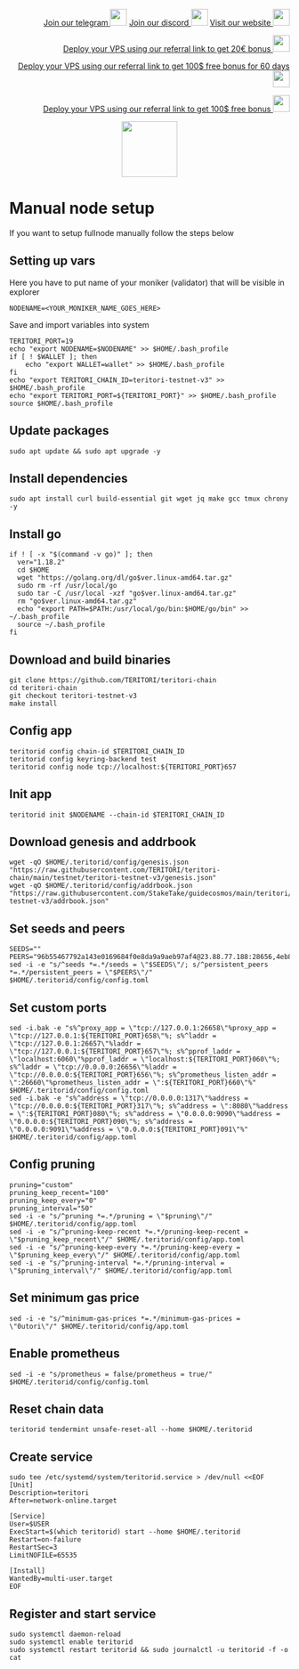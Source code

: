 <p style="font-size:14px" align="right">
<a href="https://t.me/kjnotes" target="_blank">Join our telegram <img src="https://user-images.githubusercontent.com/50621007/183283867-56b4d69f-bc6e-4939-b00a-72aa019d1aea.png" width="30"/></a>
<a href="https://discord.gg/JqQNcwff2e" target="_blank">Join our discord <img src="https://user-images.githubusercontent.com/50621007/176236430-53b0f4de-41ff-41f7-92a1-4233890a90c8.png" width="30"/></a>
<a href="https://kjnodes.com/" target="_blank">Visit our website <img src="https://user-images.githubusercontent.com/50621007/168689709-7e537ca6-b6b8-4adc-9bd0-186ea4ea4aed.png" width="30"/></a>
</p>

<p style="font-size:14px" align="right">
<a href="https://hetzner.cloud/?ref=y8pQKS2nNy7i" target="_blank">Deploy your VPS using our referral link to get 20€ bonus <img src="https://user-images.githubusercontent.com/50621007/174612278-11716b2a-d662-487e-8085-3686278dd869.png" width="30"/></a>
</p>
<p style="font-size:14px" align="right">
<a href="https://m.do.co/c/17b61545ca3a" target="_blank">Deploy your VPS using our referral link to get 100$ free bonus for 60 days <img src="https://user-images.githubusercontent.com/50621007/183284313-adf81164-6db4-4284-9ea0-bcb841936350.png" width="30"/></a>
</p>
<p style="font-size:14px" align="right">
<a href="https://www.vultr.com/?ref=7418642" target="_blank">Deploy your VPS using our referral link to get 100$ free bonus <img src="https://user-images.githubusercontent.com/50621007/183284971-86057dc2-2009-4d40-a1d4-f0901637033a.png" width="30"/></a>
</p>

<p align="center">
  <img height="100" height="auto" src="https://user-images.githubusercontent.com/50621007/179568169-a81fb8a8-12d2-4865-aa91-3dba7649d54e.png">
</p>

# Manual node setup
If you want to setup fullnode manually follow the steps below

## Setting up vars
Here you have to put name of your moniker (validator) that will be visible in explorer
```
NODENAME=<YOUR_MONIKER_NAME_GOES_HERE>
```

Save and import variables into system
```
TERITORI_PORT=19
echo "export NODENAME=$NODENAME" >> $HOME/.bash_profile
if [ ! $WALLET ]; then
	echo "export WALLET=wallet" >> $HOME/.bash_profile
fi
echo "export TERITORI_CHAIN_ID=teritori-testnet-v3" >> $HOME/.bash_profile
echo "export TERITORI_PORT=${TERITORI_PORT}" >> $HOME/.bash_profile
source $HOME/.bash_profile
```

## Update packages
```
sudo apt update && sudo apt upgrade -y
```

## Install dependencies
```
sudo apt install curl build-essential git wget jq make gcc tmux chrony -y
```

## Install go
```
if ! [ -x "$(command -v go)" ]; then
  ver="1.18.2"
  cd $HOME
  wget "https://golang.org/dl/go$ver.linux-amd64.tar.gz"
  sudo rm -rf /usr/local/go
  sudo tar -C /usr/local -xzf "go$ver.linux-amd64.tar.gz"
  rm "go$ver.linux-amd64.tar.gz"
  echo "export PATH=$PATH:/usr/local/go/bin:$HOME/go/bin" >> ~/.bash_profile
  source ~/.bash_profile
fi
```

## Download and build binaries
```
git clone https://github.com/TERITORI/teritori-chain
cd teritori-chain
git checkout teritori-testnet-v3
make install
```

## Config app
```
teritorid config chain-id $TERITORI_CHAIN_ID
teritorid config keyring-backend test
teritorid config node tcp://localhost:${TERITORI_PORT}657
```

## Init app
```
teritorid init $NODENAME --chain-id $TERITORI_CHAIN_ID
```

## Download genesis and addrbook
```
wget -qO $HOME/.teritorid/config/genesis.json "https://raw.githubusercontent.com/TERITORI/teritori-chain/main/testnet/teritori-testnet-v3/genesis.json"
wget -qO $HOME/.teritorid/config/addrbook.json "https://raw.githubusercontent.com/StakeTake/guidecosmos/main/teritori/teritori-testnet-v3/addrbook.json"
```

## Set seeds and peers
```
SEEDS=""
PEERS="96b55467792a143e0169684f0e8da9a9aeb97af4@23.88.77.188:28656,4eb8b8bed6aecc52dccf21fd1e9432e071659db2@38.242.154.39:36656,986cdc276eea5fcb205ea3c66503c0610f99895d@95.216.140.117:26656,545b1fe982b92aeb9f1eadd05ab0954b38eba402@194.163.177.240:26656,0d19829b0dd1fc324cfde1f7bc15860c896b7ac1@65.108.121.240:27656,34df38933c32ee21078c1d79787d76668f398b9e@89.163.231.30:36656,0248e2989a8a4f6ad87cbe0490c08908a2c2da7f@5.199.133.165:26656,691efb2bee7b585c1f434d934abf18428d0b8ff1@161.97.91.254:26656,cd363d841f4dab90f290aab21c97f8d80a93a028@38.242.154.35:36656,a1c845585abbd8490ecbbcc7f96ff3b027cbed88@38.242.154.40:36656"
sed -i -e "s/^seeds *=.*/seeds = \"$SEEDS\"/; s/^persistent_peers *=.*/persistent_peers = \"$PEERS\"/" $HOME/.teritorid/config/config.toml
```

## Set custom ports
```
sed -i.bak -e "s%^proxy_app = \"tcp://127.0.0.1:26658\"%proxy_app = \"tcp://127.0.0.1:${TERITORI_PORT}658\"%; s%^laddr = \"tcp://127.0.0.1:26657\"%laddr = \"tcp://127.0.0.1:${TERITORI_PORT}657\"%; s%^pprof_laddr = \"localhost:6060\"%pprof_laddr = \"localhost:${TERITORI_PORT}060\"%; s%^laddr = \"tcp://0.0.0.0:26656\"%laddr = \"tcp://0.0.0.0:${TERITORI_PORT}656\"%; s%^prometheus_listen_addr = \":26660\"%prometheus_listen_addr = \":${TERITORI_PORT}660\"%" $HOME/.teritorid/config/config.toml
sed -i.bak -e "s%^address = \"tcp://0.0.0.0:1317\"%address = \"tcp://0.0.0.0:${TERITORI_PORT}317\"%; s%^address = \":8080\"%address = \":${TERITORI_PORT}080\"%; s%^address = \"0.0.0.0:9090\"%address = \"0.0.0.0:${TERITORI_PORT}090\"%; s%^address = \"0.0.0.0:9091\"%address = \"0.0.0.0:${TERITORI_PORT}091\"%" $HOME/.teritorid/config/app.toml
```

## Config pruning
```
pruning="custom"
pruning_keep_recent="100"
pruning_keep_every="0"
pruning_interval="50"
sed -i -e "s/^pruning *=.*/pruning = \"$pruning\"/" $HOME/.teritorid/config/app.toml
sed -i -e "s/^pruning-keep-recent *=.*/pruning-keep-recent = \"$pruning_keep_recent\"/" $HOME/.teritorid/config/app.toml
sed -i -e "s/^pruning-keep-every *=.*/pruning-keep-every = \"$pruning_keep_every\"/" $HOME/.teritorid/config/app.toml
sed -i -e "s/^pruning-interval *=.*/pruning-interval = \"$pruning_interval\"/" $HOME/.teritorid/config/app.toml
```

## Set minimum gas price
```
sed -i -e "s/^minimum-gas-prices *=.*/minimum-gas-prices = \"0utori\"/" $HOME/.teritorid/config/app.toml
```

## Enable prometheus
```
sed -i -e "s/prometheus = false/prometheus = true/" $HOME/.teritorid/config/config.toml
```

## Reset chain data
```
teritorid tendermint unsafe-reset-all --home $HOME/.teritorid
```

## Create service
```
sudo tee /etc/systemd/system/teritorid.service > /dev/null <<EOF
[Unit]
Description=teritori
After=network-online.target

[Service]
User=$USER
ExecStart=$(which teritorid) start --home $HOME/.teritorid
Restart=on-failure
RestartSec=3
LimitNOFILE=65535

[Install]
WantedBy=multi-user.target
EOF
```

## Register and start service
```
sudo systemctl daemon-reload
sudo systemctl enable teritorid
sudo systemctl restart teritorid && sudo journalctl -u teritorid -f -o cat
```
